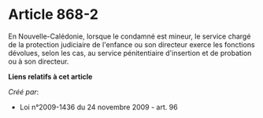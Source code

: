 # Article 868-2

En Nouvelle-Calédonie, lorsque le condamné est mineur, le service chargé de la protection judiciaire de l'enfance ou son
directeur exerce les fonctions dévolues, selon les cas, au service pénitentiaire d'insertion et de probation ou à son
directeur.

**Liens relatifs à cet article**

_Créé par_:

  - Loi n°2009-1436 du 24 novembre 2009 - art. 96
